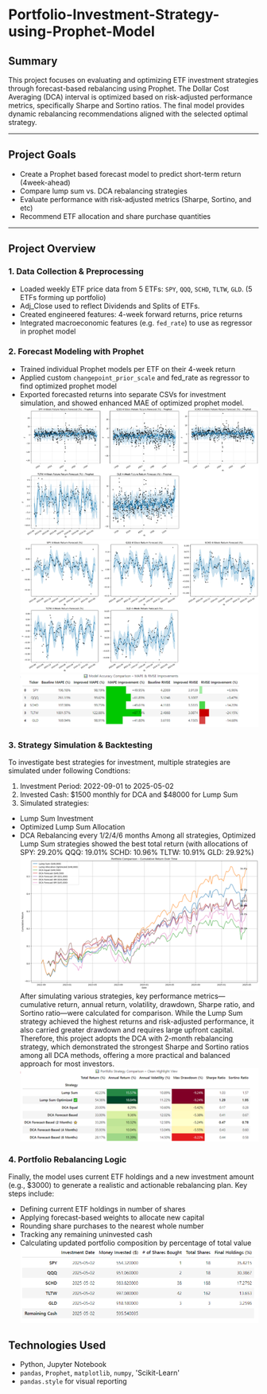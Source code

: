 # Portfolio-Investment-Strategy-using-Prophet-Model
## Summary
This project focuses on evaluating and optimizing ETF investment strategies through forecast-based rebalancing using Prophet. The Dollar Cost Averaging (DCA) interval is optimized based on risk-adjusted performance metrics, specifically Sharpe and Sortino ratios. The final model provides dynamic rebalancing recommendations aligned with the selected optimal strategy.

---

##  Project Goals

- Create a Prophet based forecast model to predict short-term return (4week-ahead)
- Compare lump sum vs. DCA rebalancing strategies
- Evaluate performance with risk-adjusted metrics (Sharpe, Sortino, and etc)
- Recommend ETF allocation and share purchase quantities

---

## Project Overview

### 1. Data Collection & Preprocessing

- Loaded weekly ETF price data from 5 ETFs: `SPY`, `QQQ`, `SCHD`, `TLTW`, `GLD`. (5 ETFs forming up portfolio)
- Adj_Close used to reflect Dividends and Splits of ETFs.
- Created engineered features: 4-week forward returns, price returns
- Integrated macroeconomic features (e.g. `fed_rate`) to use as regressor in prophet model

### 2. Forecast Modeling with Prophet

- Trained individual Prophet models per ETF on their 4-week return
- Applied custom `changepoint_prior_scale` and fed_rate as regressor to find optimized prophet model
- Exported forecasted returns into separate CSVs for investment simulation, and showed enhanced MAE of optimized prophet model.
![Prophet Model](visuals/Prophet_Model.png)
![Prophet Model](visuals/Prophet_Model_Optimized.png)
![Model Comparison](visuals/Model_Accuracy_Comparison.PNG)

### 3. Strategy Simulation & Backtesting
To investigate best strategies for investment, multiple strategies are simulated under following Condtions:
1. Investment Period: 2022-09-01 to 2025-05-02
2. Invested Cash: $1500 monthly for DCA and $48000 for Lump Sum
3. Simulated strategies:
  - Lump Sum Investment
  - Optimized Lump Sum Allocation
  - DCA Rebalancing every 1/2/4/6 months
Among all strategies, Optimized Lump Sum strategies showed the best total return (with allocations of SPY: 29.20% QQQ: 19.01% SCHD: 10.96% TLTW: 10.91% GLD: 29.92%)
![Portfolio Comparison](visuals/Portfollio_Comparison.png)
After simulating various strategies, key performance metrics—cumulative return, annual return, volatility, drawdown, Sharpe ratio, and Sortino ratio—were calculated for comparison. While the Lump Sum strategy achieved the highest returns and risk-adjusted performance, it also carried greater drawdown and requires large upfront capital. Therefore, this project adopts the DCA with 2-month rebalancing strategy, which demonstrated the strongest Sharpe and Sortino ratios among all DCA methods, offering a more practical and balanced approach for most investors.
![Portfolio Comparison](visuals/Portfollio_Comparison_table.PNG)

### 4. Portfolio Rebalancing Logic
Finally, the model uses current ETF holdings and a new investment amount (e.g., $3000) to generate a realistic and actionable rebalancing plan. Key steps include:
- Defining current ETF holdings in number of shares
- Applying forecast-based weights to allocate new capital
- Rounding share purchases to the nearest whole number
- Tracking any remaining uninvested cash
- Calculating updated portfolio composition by percentage of total value
![Rebalancing Logic](visuals/Final_Suggestions.PNG)

## Technologies Used

- Python, Jupyter Notebook
- `pandas`, `Prophet`, `matplotlib`, `numpy`, 'Scikit-Learn'
- `pandas.style` for visual reporting


